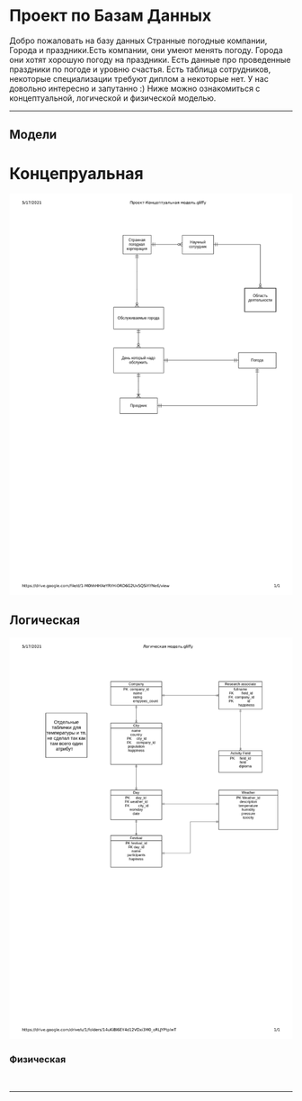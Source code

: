 **Проект по Базам Данных**
==================================================================================

Добро пожаловать на базу данных Странные погодные компании, Города и праздники.Есть компании, они умеют менять погоду. Города они хотят хорошую погоду на праздники. Есть данные про проведенные праздники по погоде и уровню счастья. Есть таблица сотрудников, некоторые специализации требуют диплом а некоторые нет. У нас довольно интересно и запутанно :)
Ниже можно ознакомиться с концептуальной, логической и физической моделью.

***

**Модели**
-----------------------------

# Концепруальная

<img src="/models/concept.jpg" alt="">

## Логическая

<img src="/models/logic.jpg" alt="">

### Физическая

<img stc="models/phys1.jpg" alt="">

***
